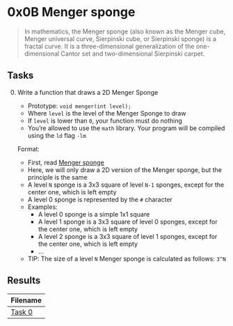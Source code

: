 # 0x0B Menger sponge

> In mathematics, the Menger sponge (also known as the Menger cube, Menger universal curve, Sierpinski cube, or Sierpinski sponge) is a fractal curve. It is a three-dimensional generalization of the one-dimensional Cantor set and two-dimensional Sierpinski carpet.

## Tasks

0. Write a function that draws a 2D Menger Sponge

    * Prototype: `void menger(int level);`
    * Where `level` is the level of the Menger Sponge to draw
    * If `level` is lower than `0`, your function must do nothing
    * You’re allowed to use the `math` library. Your program will be compiled using the `ld` flag `-lm`

    Format:

    * First, read [Menger sponge](https://en.wikipedia.org/wiki/Menger_sponge)
    * Here, we will only draw a 2D version of the Menger sponge, but the principle is the same
    * A level `N` sponge is a 3x3 square of level `N-1` sponges, except for the center one, which is left empty
    * A level 0 sponge is represented by the `#` character
    * Examples:
        * A level 0 sponge is a simple 1x1 square
        * A level 1 sponge is a 3x3 square of level 0 sponges, except for the center one, which is left empty
        * A level 2 sponge is a 3x3 square of level 1 sponges, except for the center one, which is left empty
        * …
    * TIP: The size of a level `N` Menger sponge is calculated as follows: `3^N`

## Results

| Filename |
| ------ |
| [Task 0]()|
